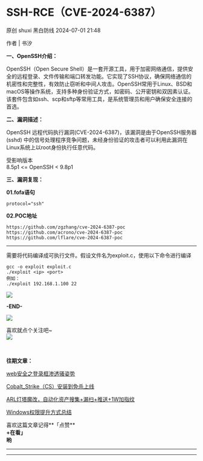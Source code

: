 #  SSH-RCE（CVE-2024-6387）   
原创 shuxi  黑白防线   2024-07-01 21:48  
  
作者 | 书汐  
  
  
**一、OpenSSH介绍：**  
  
  
  
OpenSSH（Open Secure Shell）是一套开源工具，用于加密网络通信，提供安全的远程登录、文件传输和端口转发功能。它实现了SSH协议，确保网络通信的机密性和完整性，有效防止窃听和中间人攻击。OpenSSH常用于Linux、BSD和macOS等操作系统，支持多种身份验证方式，如密码、公开密钥和双因素认证。该套件包含如ssh、scp和sftp等常用工具，是系统管理员和用户确保安全连接的首选。  
  
  
  
**二、漏洞描述：**  
  
OpenSSH 远程代码执行漏洞(CVE-2024-6387)，该漏洞是由于OpenSSH服务器 (sshd) 中的信号处理程序竞争问题，未经身份验证的攻击者可以利用此漏洞在Linux系统上以root身份执行任意代码。  
  
受影响版本  
8.5p1 <= OpenSSH < 9.8p1  
  
  
  
**三、漏洞复现：**  
  
  
**01.fofa语句**  
  
```
protocol="ssh"
```  
  
  
  
  
**02.POC地址**  
```
https://github.com/zgzhang/cve-2024-6387-poc
https://github.com/acrono/cve-2024-6387-poc
https://github.com/lflare/cve-2024-6387-poc
```  
  
****  
需要将代码编译成可执行文件。假设文件名为exploit.c，使用以下命令进行编译  
```
gcc -o exploit exploit.c
./exploit <ip> <port>
例如：
./exploit 192.168.1.100 22
```  
  
![](https://mmbiz.qpic.cn/mmbiz_jpg/f8s36zibL97iaJaQicHziapiazLVYy0nOYjwEMVqSEqkvdGEzkZIhk2o3XibvhVfN3EyfiaPSaicmlAHB9EegwueyHT9OQ/640?wx_fmt=jpeg&from=appmsg "")  
  
  
  
**-END-**  
  
![](https://mmbiz.qpic.cn/mmbiz_png/sQp0ND8WLtPmj2w2IXdNZJ63At39Ax6MGIVBhoFgBICFETdQx2C0l1T1X0hAthk1Fic11VfgaibBb7J5VvOGRcow/640?wx_fmt=other&tp=webp&wxfrom=5&wx_lazy=1&wx_co=1 "")  
  
  
喜欢就点个关注吧~                       
![](https://mmbiz.qpic.cn/mmbiz_gif/GtWwdCwkv7FoZELv8KXyj9QRscWJkKCzpmiaqCmVvWQp2PaS7NWwlHojLQz6HQoloicvjichnlSfTVVelMlM5YcSg/640?wx_fmt=gif&tp=webp&wxfrom=5&wx_lazy=1 "")  
  
  
  
     
  
  
  
  
**往期文章：**  
  
[](http://mp.weixin.qq.com/s?__biz=Mzg2NzgzOTcxNA==&mid=2247490258&idx=1&sn=337d79617a37b7153a588a126a90147e&chksm=ceb4215ff9c3a849155c429c79f05a32cd96fd5832f0aeacf86572b8fd91ea149def91e726ce&scene=21#wechat_redirect)  
  
  
[web安全之登录框渗透骚姿势](http://mp.weixin.qq.com/s?__biz=MzkxNDY5NzMxNw==&mid=2247483727&idx=1&sn=bcdf09a9eb4b0b64b2e9c52239ba49dd&chksm=c16b3c45f61cb5536103395b060320416a9d23c54fe647169d90ca71a1afb00970ec597e60a5&scene=21#wechat_redirect)  
  
  
[Cobalt_Strike（CS）安装到免杀上线](http://mp.weixin.qq.com/s?__biz=MzkxNDY5NzMxNw==&mid=2247483862&idx=1&sn=c6b4da3ce5772a075431098227397baa&chksm=c16b3cdcf61cb5ca06f615130cde9e20719a516476609442f329bf4eeb143c656ea6e5c16cd2&scene=21#wechat_redirect)  
  
  
[ARL灯塔魔改，自动化资产搜集+漏扫+推送+1W加指纹](http://mp.weixin.qq.com/s?__biz=MzkxNDY5NzMxNw==&mid=2247483817&idx=1&sn=676782a684e863619be28cd7aa507da0&chksm=c16b3ca3f61cb5b557179ef1d3851670f55392ec6fc9909fdbce4155b8fa2d7fbd4da1f8c64f&scene=21#wechat_redirect)  
  
  
[Windows权限提升方式总结](http://mp.weixin.qq.com/s?__biz=MzkxNDY5NzMxNw==&mid=2247483898&idx=1&sn=b5f2e9574753adf96ef59abeb1cfd142&chksm=c16b3cf0f61cb5e673616a5db754c6b60ae3c6dfb1fe6c1759d8b6d640cb7f64b6bb30b6a6ed&scene=21#wechat_redirect)  
  
  
  
喜欢这篇文章记得**「点赞**  
**+****在看」**  
哟****  
********  
  
****  
  
  
  
  
  
  
  
